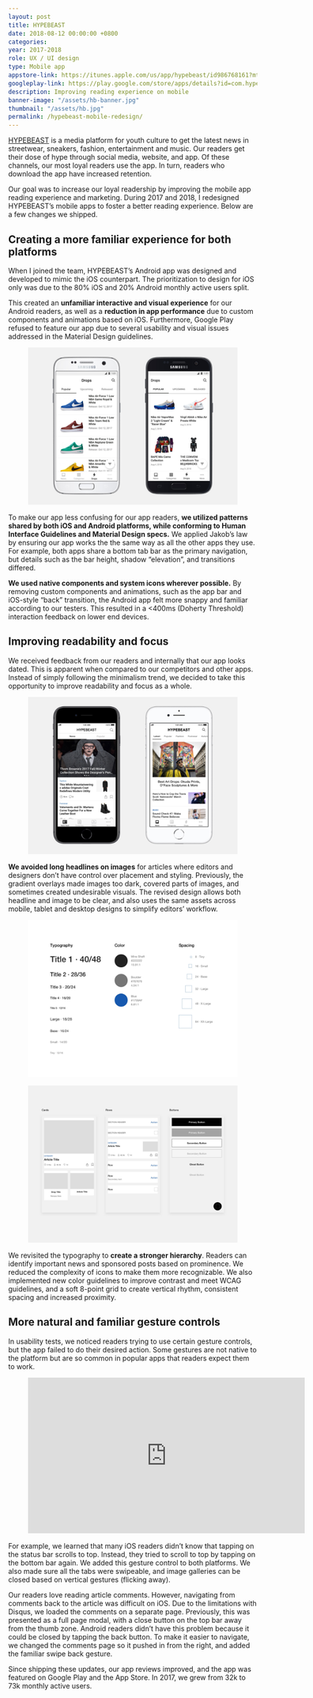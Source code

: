 ```yaml
---
layout: post
title: HYPEBEAST
date: 2018-08-12 00:00:00 +0800
categories:
year: 2017-2018
role: UX / UI design
type: Mobile app
appstore-link: https://itunes.apple.com/us/app/hypebeast/id986768161?mt=8
googleplay-link: https://play.google.com/store/apps/details?id=com.hypebeast.editorial&hl=en
description: Improving reading experience on mobile
banner-image: "/assets/hb-banner.jpg"
thumbnail: "/assets/hb.jpg"
permalink: /hypebeast-mobile-redesign/
---
```


[HYPEBEAST](http://hypebeast.com) is a media platform for youth culture to get the latest news in streetwear, sneakers, fashion, entertainment and music. Our readers get their dose of hype through social media, website, and app. Of these channels, our most loyal readers use the app. In turn, readers who download the app have increased retention.

Our goal was to increase our loyal readership by improving the mobile app reading experience and marketing. During 2017 and 2018, I redesigned HYPEBEAST’s mobile apps to foster a better reading experience. Below are a few changes we shipped.

## Creating a more familiar experience for both platforms

When I joined the team, HYPEBEAST’s Android app was designed and developed to mimic the iOS counterpart. The prioritization to design for iOS only was due to the 80% iOS and 20% Android monthly active users split. 

This created an **unfamiliar interactive and visual experience** for our Android readers, as well as a **reduction in app performance** due to custom components and animations based on iOS. Furthermore, Google Play refused to feature our app due to several usability and visual issues addressed in the Material Design guidelines.

<figure><img src ="/assets/hb-material.jpg" alt="Application of Material Design patterns to the Android app"></figure>

To make our app less confusing for our app readers, **we utilized patterns shared by both iOS and Android platforms, while conforming to Human Interface Guidelines and Material Design specs.** We applied Jakob’s law by ensuring our app works the the same way as all the other apps they use. For example, both apps share a bottom tab bar as the primary navigation, but details such as the bar height, shadow “elevation”, and transitions differed.

**We used native components and system icons wherever possible.** By removing custom components and animations, such as the app bar and iOS-style “back” transition, the Android app felt more snappy and familiar according to our testers. This resulted in a <400ms (Doherty Threshold) interaction feedback on lower end devices.

## Improving readability and focus

We received feedback from our readers and internally that our app looks dated. This is apparent when compared to our competitors and other apps. Instead of simply following the minimalism trend, we decided to take this opportunity to improve readability and focus as a whole.

<figure><img src ="/assets/hb-home.jpg" alt="News feed: before and after"></figure>

**We avoided long headlines on images** for articles where editors and designers don’t have control over placement and styling. Previously, the gradient overlays made images too dark, covered parts of images, and sometimes created undesirable visuals. The revised design allows both headline and image to be clear, and also uses the same assets across mobile, tablet and desktop designs to simplify editors’ workflow.

<figure><img src ="/assets/hb-style.jpg" alt="Visual styling revisited"></figure>
<figure><img src ="/assets/hb-components.jpg" alt="App components"></figure>

We revisited the typography to **create a stronger hierarchy**. Readers can identify important news and sponsored posts based on prominence. We reduced the complexity of icons to make them more recognizable. We also implemented new color guidelines to improve contrast and meet WCAG guidelines, and a soft 8-point grid to create vertical rhythm, consistent spacing and increased proximity. 

## More natural and familiar gesture controls

In usability tests, we noticed readers trying to use certain gesture controls, but the app failed to do their desired action. Some gestures are not native to the platform but are so common in popular apps that readers expect them to work.

<figure>
<div class="video-wrapper">
<iframe width="560" height="315" src="https://www.youtube.com/embed/1d6cTwAg_cM" frameborder="0" allow="autoplay; encrypted-media" allowfullscreen></iframe>
</div>
</figure>


For example, we learned that many iOS readers didn’t know that tapping on the status bar scrolls to top. Instead, they tried to scroll to top by tapping on the bottom bar again. We added this gesture control to both platforms. We also made sure all the tabs were swipeable, and image galleries can be closed based on vertical gestures (flicking away). 

Our readers love reading article comments. However, navigating from comments back to the article was difficult on iOS. Due to the limitations with Disqus, we loaded the comments on a separate page. Previously, this was presented as a full page modal, with a close button on the top bar away from the thumb zone. Android readers didn’t have this problem because it could be closed by tapping the back button. To make it easier to navigate, we changed the comments page so it pushed in from the right, and added the familiar swipe back gesture.

Since shipping these updates, our app reviews improved, and the app was featured on Google Play and the App Store. In 2017, we grew from 32k to 73k monthly active users.